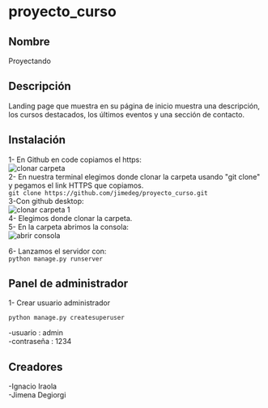# proyecto_curso
## Nombre 
Proyectando 
## Descripción
Landing page que muestra en su página de inicio muestra una descripción,
los cursos destacados, los últimos eventos y una sección de contacto.
## Instalación
1- En Github en code copiamos el https:  
![clonar carpeta](https://user-images.githubusercontent.com/105326853/176317350-d3d44c05-5543-4753-93be-d301300004a9.jpg)  
2- En nuestra terminal elegimos donde clonar la carpeta usando "git clone" y pegamos el link HTTPS que copiamos.  
      `git clone https://github.com/jimedeg/proyecto_curso.git`   
3-Con github desktop:  
![clonar carpeta 1](https://user-images.githubusercontent.com/105326853/176317374-ad2a6f18-1e00-4d15-aea5-99e08b8b624b.jpg)  
4- Elegimos donde clonar la carpeta.  
5- En la carpeta abrimos la consola:  
![abrir consola](https://user-images.githubusercontent.com/105326853/176316821-ea10fbc6-5e9d-4c3e-a470-2a3bdc75c7b4.jpg)

6- Lanzamos el servidor con:  
`python manage.py runserver`
 

## Panel de administrador

1- Crear usuario administrador 

`python manage.py createsuperuser`

-usuario : admin  
-contraseña : 1234

## Creadores

-Ignacio Iraola  
-Jimena Degiorgi
